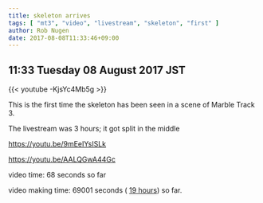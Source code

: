 ```yaml
---
title: skeleton arrives
tags: [ "mt3", "video", "livestream", "skeleton", "first" ]
author: Rob Nugen
date: 2017-08-08T11:33:46+09:00
---
```


## 11:33 Tuesday 08 August 2017 JST

{{< youtube -KjsYc4Mb5g >}}

This is the first time the skeleton has been seen in a scene of Marble
Track 3.

The livestream was 3 hours; it got split in the middle

https://youtu.be/9mEeIYsISLk

https://youtu.be/AALQGwA44Gc


video time: 68 seconds so far

video making time: 69001 seconds (
[19 hours](
http://www.grun1.com/utils/timeCalc.html?t1=34:03&t2=57:27&t3=60:14&t4=71:50&t5=31:08&t6=78:05&t7=33:27&t8=62:46&t9=40:12&t10=94:51&t11=22:02&t12=2:41:39&t13=17:00&t14=28:17&t15=1:17:51&t16=1:31:40&t17=1:04:46&t18=2:02:43&mode=0&fs3=1&ft2=1&f3t1=1&f4t0=1&d=:&o1=1&fps=
)) so far.

